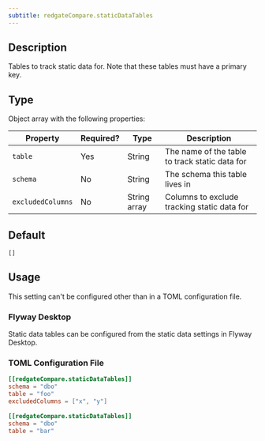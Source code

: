 ```yaml
---
subtitle: redgateCompare.staticDataTables
---
```


## Description

Tables to track static data for. Note that these tables must have a primary key.

## Type

Object array with the following properties:

| Property          | Required? | Type         | Description                                    |
|-------------------|-----------|--------------|------------------------------------------------|
| `table`           | Yes       | String       | The name of the table to track static data for |
| `schema`          | No        | String       | The schema this table lives in                 |
| `excludedColumns` | No        | String array | Columns to exclude tracking static data for    |

## Default

`[]`

## Usage

This setting can't be configured other than in a TOML configuration file.

### Flyway Desktop

Static data tables can be configured from the static data settings in Flyway Desktop.

### TOML Configuration File

```toml
[[redgateCompare.staticDataTables]]
schema = "dbo"
table = "foo"
excludedColumns = ["x", "y"]
 
[[redgateCompare.staticDataTables]]
schema = "dbo"
table = "bar"
```
